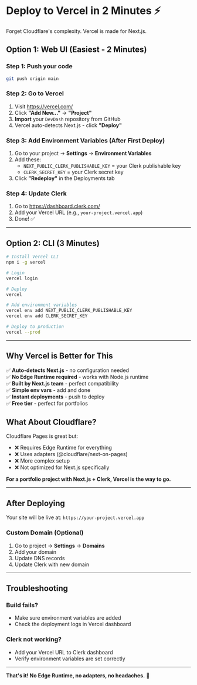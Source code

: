 # Deploy to Vercel in 2 Minutes ⚡

Forget Cloudflare's complexity. Vercel is made for Next.js.

## Option 1: Web UI (Easiest - 2 Minutes)

### Step 1: Push your code
```bash
git push origin main
```

### Step 2: Go to Vercel
1. Visit https://vercel.com/
2. Click **"Add New..."** → **"Project"**
3. **Import** your `DevDash` repository from GitHub
4. Vercel auto-detects Next.js - click **"Deploy"**

### Step 3: Add Environment Variables (After First Deploy)
1. Go to your project → **Settings** → **Environment Variables**
2. Add these:
   - `NEXT_PUBLIC_CLERK_PUBLISHABLE_KEY` = your Clerk publishable key
   - `CLERK_SECRET_KEY` = your Clerk secret key
3. Click **"Redeploy"** in the Deployments tab

### Step 4: Update Clerk
1. Go to https://dashboard.clerk.com/
2. Add your Vercel URL (e.g., `your-project.vercel.app`)
3. Done! ✅

---

## Option 2: CLI (3 Minutes)

```bash
# Install Vercel CLI
npm i -g vercel

# Login
vercel login

# Deploy
vercel

# Add environment variables
vercel env add NEXT_PUBLIC_CLERK_PUBLISHABLE_KEY
vercel env add CLERK_SECRET_KEY

# Deploy to production
vercel --prod
```

---

## Why Vercel is Better for This

✅ **Auto-detects Next.js** - no configuration needed  
✅ **No Edge Runtime required** - works with Node.js runtime  
✅ **Built by Next.js team** - perfect compatibility  
✅ **Simple env vars** - add and done  
✅ **Instant deployments** - push to deploy  
✅ **Free tier** - perfect for portfolios  

## What About Cloudflare?

Cloudflare Pages is great but:
- ❌ Requires Edge Runtime for everything
- ❌ Uses adapters (@cloudflare/next-on-pages)
- ❌ More complex setup
- ❌ Not optimized for Next.js specifically

**For a portfolio project with Next.js + Clerk, Vercel is the way to go.**

---

## After Deploying

Your site will be live at: `https://your-project.vercel.app`

### Custom Domain (Optional)
1. Go to project → **Settings** → **Domains**
2. Add your domain
3. Update DNS records
4. Update Clerk with new domain

---

## Troubleshooting

### Build fails?
- Make sure environment variables are added
- Check the deployment logs in Vercel dashboard

### Clerk not working?
- Add your Vercel URL to Clerk dashboard
- Verify environment variables are set correctly

---

**That's it! No Edge Runtime, no adapters, no headaches.** 🎉

